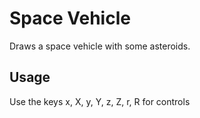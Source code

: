 Space Vehicle
=============

Draws a space vehicle with some asteroids.


Usage
-----

Use the keys x, X, y, Y, z, Z, r, R for controls